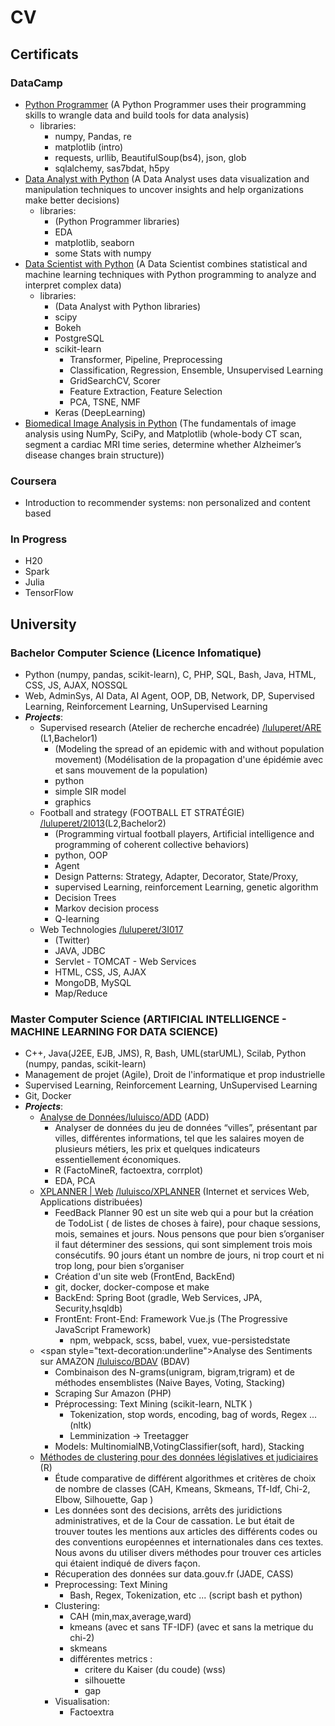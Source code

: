 # CV

## Certificats 
### DataCamp 
- <a href="https://www.datacamp.com/tracks/python-programmer" target="_blank">Python Programmer</a> (A Python Programmer uses their programming skills to wrangle data and build tools for data analysis)
  - libraries: 
    - numpy, Pandas, re
    - matplotlib (intro)
    - requests, urllib, BeautifulSoup(bs4), json, glob
    - sqlalchemy, sas7bdat, h5py
- <a href="https://www.datacamp.com/tracks/data-analyst-with-python" target="_blank">Data Analyst with Python</a> (A Data Analyst uses data visualization and manipulation techniques to uncover insights and help organizations make better decisions)
  - libraries:
    - (Python Programmer libraries)
    - EDA
    - matplotlib, seaborn
    - some Stats with numpy
- <a href="https://www.datacamp.com/tracks/data-scientist-with-python" target="_blank">Data Scientist with Python</a> (A Data Scientist combines statistical and machine learning techniques with Python programming to analyze and interpret complex data)
  - libraries:
    - (Data Analyst with Python libraries)
    - scipy
    - Bokeh
    - PostgreSQL
    - scikit-learn 
      - Transformer, Pipeline, Preprocessing
      - Classification, Regression, Ensemble, Unsupervised Learning
      - GridSearchCV, Scorer
      - Feature Extraction, Feature Selection
      - PCA, TSNE, NMF
    - Keras (DeepLearning)
- <a href="https://www.datacamp.com/courses/biomedical-image-analysis-in-python" target="_blank">Biomedical Image Analysis in Python</a> (The fundamentals of image analysis using NumPy, SciPy, and Matplotlib (whole-body CT scan, segment a cardiac MRI time series, determine whether Alzheimer’s disease changes brain structure))
### Coursera
- Introduction  to recommender systems: non personalized and content based

### In Progress
- H20
- Spark
- Julia
- TensorFlow

## University
### Bachelor Computer Science (Licence Infomatique) 
- Python (numpy, pandas, scikit-learn), C, PHP, SQL, Bash, Java, HTML, CSS, JS, AJAX, NOSSQL
- Web, AdminSys, AI Data, AI Agent, OOP, DB, Network, DP, Supervised Learning, Reinforcement Learning, UnSupervised Learning
- ***Projects***:
  - Supervised research (Atelier de recherche encadrée) [/luluperet/ARE](https://github.com/luluperet/ARE) (L1,Bachelor1) 
    - (Modeling the spread of an epidemic with and without population movement) (Modélisation de la propagation d'une épidémie avec et sans mouvement de la population)
    - python 
    - simple SIR model
    - graphics
  - Football and strategy (FOOTBALL ET STRATÉGIE) [/luluperet/2I013](https://github.com/luluperet/2I013)(L2,Bachelor2)  
    - (Programming virtual football players, Artificial intelligence and programming of coherent collective behaviors)
    - python, OOP
    - Agent
    - Design Patterns: Strategy, Adapter, Decorator, State/Proxy, 
    - supervised Learning, reinforcement Learning, genetic algorithm
    - Decision Trees
    - Markov decision process 
    - Q-learning
  - Web Technologies [/luluperet/3I017](https://github.com/luluperet/3I017)
    - (Twitter)
    - JAVA, JDBC
    - Servlet - TOMCAT - Web Services
    - HTML, CSS, JS, AJAX 
    - MongoDB, MySQL
    - Map/Reduce
### Master Computer Science (ARTIFICIAL INTELLIGENCE - MACHINE LEARNING FOR DATA SCIENCE)
- C++, Java(J2EE, EJB, JMS), R, Bash, UML(starUML), Scilab, Python (numpy, pandas, scikit-learn)
- Management de projet (Agile), Droit de l'informatique et prop industrielle
- Supervised Learning, Reinforcement Learning, UnSupervised Learning
- Git, Docker
- ***Projects***:
  - <span style="text-decoration:underline">Analyse de Données</span>[/luluisco/ADD](https://github.com/luluperet/ADD) (ADD) 
    - Analyser de données du jeu de données “villes”, présentant par villes, différentes informations, tel que les salaires moyen de plusieurs métiers, les prix et quelques indicateurs essentiellement économiques.
    - R (FactoMineR, factoextra, corrplot)
    - EDA, PCA
  - <span style="text-decoration:underline">XPLANNER | Web</span>  [/luluisco/XPLANNER](https://github.com/luluperet/XPLANNER) (Internet et services Web, Applications distribuées)
    - FeedBack Planner 90 est un site web qui a pour but la création de TodoList ( de listes de choses à faire), pour chaque sessions, mois, semaines et jours. 
    Nous pensons que pour bien s’organiser il faut déterminer des sessions, qui sont simplement
trois mois consécutifs.
90 jours étant un nombre de jours, ni trop court et ni trop long, pour bien s’organiser
    - Création d'un site web (FrontEnd, BackEnd) 
    - git, docker, docker-compose et make
    - BackEnd: Spring Boot (gradle, Web Services, JPA, Security,hsqldb)
    - FrontEnt: Front-End: Framework Vue.js (The Progressive JavaScript Framework)
      - npm, webpack, scss, babel, vuex, vue-persistedstate
  -  <span style=\"text-decoration:underline\">Analyse des Sentiments sur AMAZON</span> [/luluisco/BDAV](https://github.com/luluperet/BDAV) (BDAV)
     - Combinaison des N-grams(unigram, bigram,trigram) et de méthodes ensemblistes  (Naive Bayes, Voting, Stacking)
     - Scraping Sur Amazon (PHP)
     - Préprocessing: Text Mining (scikit-learn, NLTK ) 
        - Tokenization, stop words, encoding, bag of words, Regex ... (nltk)
        - Lemminization -> Treetagger
     - Models: MultinomialNB,VotingClassifier(soft, hard), Stacking
  - <u>Méthodes de clustering pour des données législatives et judiciaires</u> (R)
    - Étude comparative de différent algorithmes et critères de choix de nombre de classes (CAH, Kmeans, Skmeans, Tf-Idf, Chi-2, Elbow, Silhouette, Gap )
    - Les données sont des decisions, arrêts des juridictions administratives, et de la Cour de cassation.
      Le but était de trouver toutes les mentions aux articles des différents codes ou des conventions européennes et internationales dans ces textes.
      Nous avons du utiliser divers méthodes pour trouver ces articles qui étaient indiqué de divers façon.
    - Récuperation des données sur data.gouv.fr (JADE, CASS)
    - Preprocessing: Text Mining
      - Bash, Regex, Tokenization, etc ... (script bash et python)
    - Clustering:
      - CAH (min,max,average,ward)
      - kmeans (avec et sans TF-IDF) (avec et sans la metrique du chi-2)
      - skmeans 
      - différentes metrics : 
        - critere du Kaiser (du coude) (wss)
        - silhouette
        - gap
    - Visualisation:
      - Factoextra
